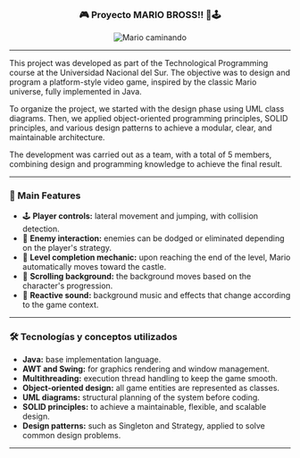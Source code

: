 <h3 align="center">🎮 Proyecto MARIO BROSS!! 🍄🕹️</h3>

<p align="center">
  <img src="https://media2.giphy.com/media/v1.Y2lkPTc5MGI3NjExbWxsc21pZWZ4Z3VzNjY2ZmYzZ2N6N2lmNWgzZG5ueXd1cW02NHlwZSZlcD12MV9pbnRlcm5hbF9naWZfYnlfaWQmY3Q9Zw/BQso6EW8N8CpDCpTe8/giphy.gif" alt="Mario caminando">
</p>

---

This project was developed as part of the Technological Programming course at the Universidad Nacional del Sur. The objective was to design and program a platform-style video game, inspired by the classic Mario universe, fully implemented in Java.

To organize the project, we started with the design phase using UML class diagrams. Then, we applied object-oriented programming principles, SOLID principles, and various design patterns to achieve a modular, clear, and maintainable architecture.

The development was carried out as a team, with a total of 5 members, combining design and programming knowledge to achieve the final result.

---

<h3>🧩 Main Features</h3>

<ul>
  <li>🕹️ <strong>Player controls:</strong> lateral movement and jumping, with collision detection.</li>
  <li>👾 <strong>Enemy interaction:</strong> enemies can be dodged or eliminated depending on the player's strategy.</li>
  <li>🏁 <strong>Level completion mechanic:</strong> upon reaching the end of the level, Mario automatically moves toward the castle.</li>
  <li>🌄 <strong>Scrolling background:</strong> the background moves based on the character's progression.</li>
  <li>🎵 <strong>Reactive sound:</strong> background music and effects that change according to the game context.</li>
</ul>

---

<h3>🛠️ Tecnologías y conceptos utilizados</h3>

<ul>
  <li><strong>Java:</strong> base implementation language.</li>
  <li><strong>AWT and Swing:</strong> for graphics rendering and window management.</li>
  <li><strong>Multithreading:</strong> execution thread handling to keep the game smooth.</li>
  <li><strong>Object-oriented design:</strong> all game entities are represented as classes.</li>
  <li><strong>UML diagrams:</strong> structural planning of the system before coding.</li>
  <li><strong>SOLID principles:</strong> to achieve a maintainable, flexible, and scalable design.</li>
  <li><strong>Design patterns:</strong> such as Singleton and Strategy, applied to solve common design problems.</li>
</ul>

---

